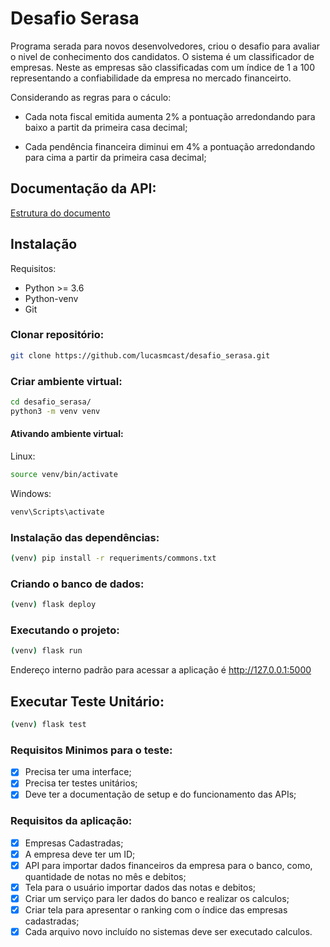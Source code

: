 # Desafio Serasa

Programa serada para novos desenvolvedores, criou o desafio para avaliar o nivel de conhecimento dos candidatos. O sistema é um classificador de empresas. Neste as empresas são classificadas com um índice de 1 a 100 representando a confiabilidade da empresa no mercado financeirto.

Considerando as regras para o cáculo:

- Cada nota fiscal emitida aumenta 2% a pontuação arredondando para baixo a partit da primeira casa decimal;

- Cada pendência financeira diminui em 4% a pontuação arredondando para cima a partir da primeira casa decimal;

## Documentação da API:

[Estrutura do documento](https://github.com/lucasmcast/desafio_serasa/wiki/Documenta%C3%A7%C3%A3o-da-API)

## Instalação

Requisitos:

- Python >= 3.6
- Python-venv
- Git

### Clonar repositório:

```bash
git clone https://github.com/lucasmcast/desafio_serasa.git
```

### Criar ambiente virtual:

```bash 
cd desafio_serasa/
python3 -m venv venv 
```

#### Ativando ambiente virtual:

Linux:

```bash 
source venv/bin/activate 
```

Windows:

```bash 
venv\Scripts\activate
```

### Instalação das dependências:

```bash
(venv) pip install -r requeriments/commons.txt
```

### Criando o banco de dados:

```bash 
(venv) flask deploy 
```

### Executando o projeto:

```bash 
(venv) flask run 
```

Endereço interno padrão para acessar a aplicação é http://127.0.0.1:5000

## Executar Teste Unitário:

```bash
(venv) flask test
```

### Requisitos Minimos para o teste:

- [x] Precisa ter uma interface;
- [x] Precisa ter testes unitários;
- [x] Deve ter a documentação de setup e do funcionamento das APIs;

### Requisitos da aplicação:

- [x] Empresas Cadastradas;
- [x] A empresa deve ter um ID;
- [x] API para importar dados financeiros da empresa para o banco, como, quantidade de notas no mês e debitos;
- [x] Tela para o usuário importar dados das notas e debitos;
- [x] Criar um serviço para ler dados do banco e realizar os calculos;
- [x] Criar tela para apresentar o ranking com o índice das empresas cadastradas;
- [x] Cada  arquivo novo incluído no sistemas deve ser executado calculos.
